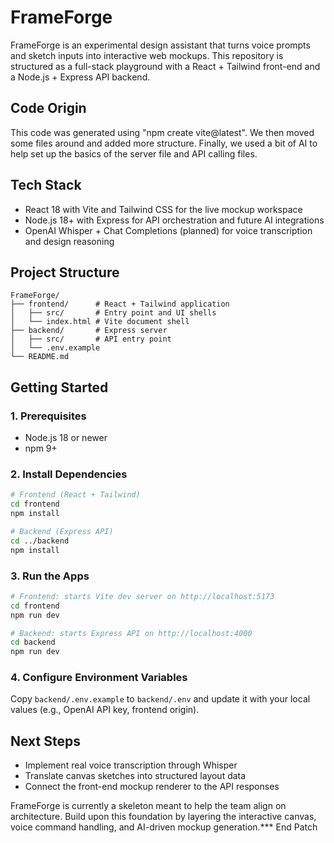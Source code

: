 # FrameForge

FrameForge is an experimental design assistant that turns voice prompts and sketch inputs into interactive web mockups. This repository is structured as a full-stack playground with a React + Tailwind front-end and a Node.js + Express API backend.

## Code Origin
This code was generated using "npm create vite@latest". We then moved some files around and added more structure. Finally, we used a bit of AI to help set up the basics of the server file and API calling files.

## Tech Stack
- React 18 with Vite and Tailwind CSS for the live mockup workspace
- Node.js 18+ with Express for API orchestration and future AI integrations
- OpenAI Whisper + Chat Completions (planned) for voice transcription and design reasoning

## Project Structure
```
FrameForge/
├── frontend/      # React + Tailwind application
│   ├── src/       # Entry point and UI shells
│   └── index.html # Vite document shell
├── backend/       # Express server
│   ├── src/       # API entry point
│   └── .env.example
└── README.md
```

## Getting Started

### 1. Prerequisites
- Node.js 18 or newer
- npm 9+

### 2. Install Dependencies
```bash
# Frontend (React + Tailwind)
cd frontend
npm install

# Backend (Express API)
cd ../backend
npm install
```

### 3. Run the Apps
```bash
# Frontend: starts Vite dev server on http://localhost:5173
cd frontend
npm run dev

# Backend: starts Express API on http://localhost:4000
cd backend
npm run dev
```

### 4. Configure Environment Variables
Copy `backend/.env.example` to `backend/.env` and update it with your local values (e.g., OpenAI API key, frontend origin).

## Next Steps
- Implement real voice transcription through Whisper
- Translate canvas sketches into structured layout data
- Connect the front-end mockup renderer to the API responses

FrameForge is currently a skeleton meant to help the team align on architecture. Build upon this foundation by layering the interactive canvas, voice command handling, and AI-driven mockup generation.*** End Patch
